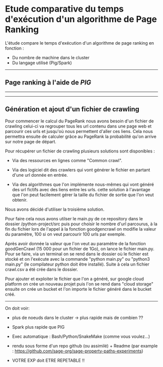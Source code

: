 # Etude comparative du temps d'exécution d'un algorithme de Page Ranking 

L'étude compare le temps d'exécution d'un algorithme de page ranking en fonction :
* Du nombre de machine dans le cluster
* Du langage utilisé (Pig/Spark)

---
## Page ranking à l'aide de *PIG*


---

---
## Génération et ajout d'un fichier de crawling

Pour commencer le calcul du PageRank nous avons besoin d'un fichier de crawling celui-ci va regrouper tous les url contenu dans une page web et parcourir ces urls et jusqu'où nous permettent d'aller ces liens.
Cela nous permettra ensuite de calculer grâce au PageRank la probabilité qu'on arrive sur notre page de départ.

Pour récupérer un fichier de crawling plusieurs solutions sont disponibles :
- Via des ressources en lignes comme "Common crawl".

- Via des logiciel dit des crawlers qui vont générer le fichier en partant d'une url donnée en entrée.

- Via des algorithmes que l'on implémente nous-mêmes qui vont généré des url fictifs avec des liens entre les urls. cette solution à l'avantage que l'on peut facilement gérer la taille du fichier de sortie que l'on veut obtenir.

Nous avons décidé d'utiliser la troisième solution.

Pour faire cela nous avons utilser le main.py de ce repository dans le dossier /python-project/src puis pour choisir le nombre d'url parcourus, à la fin du fichier lors de l'appel à la fonction goodgencrawl on modifie la valeur du paramètre, 100 si on veut parcourir 100 urls par exemple.

Après avoir donnée la valeur que l'on veut au paramètre de la fonction goodGenCrawl (15 000 pour un fichier de 1Go), on lance le fichier main.py. Pour se faire, via un terminal on se rend dans le dossier où le fichier est stocké et on l'exécute avec la commande "python main.py" ou "python3 main.py" (le compilateur python doit être installé). Suite à cela un fichier crawl.csv a été crée dans le dossier.

Pour ajouter et exploiter le fichier que l'on a généré, sur google cloud platform on crée un nouveau projet puis l'on se rend dans "cloud storage" ensuite on crée un bucket et l'on importe le fichier généré dans le bucket créé.

---


On doit voir:

- plus de noeuds dans le cluster -> plus rapide mais de combien ??

- Spark plus rapide que PIG

- Exec automatique  : Bash/Python/SnakeMake (comme vous voulez...)

- rendu sous forme d'un repo github (ou assimilé)  + Readme (par example : https://github.com/sage-org/sage-property-paths-experiments)


- VOTRE EXP doit ETRE REPETABLE !!

